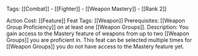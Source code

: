 Tags: [[Combat]] - [[Fighter]] - [[Weapon Mastery]] - [[Rank 2]]

Action Cost: [[Feature]] 
Feat Tags: [[Weapon]]
Prerequisites: [[Weapon Group Proficiency]] on at least one [[Weapon Groups]].
Description: You gain access to the Mastery feature of weapons from up to two [[Weapon Groups]] you are proficient in. This feat can be selected multiple times for [[Weapon Groups]] you do not have access to the Mastery feature yet.